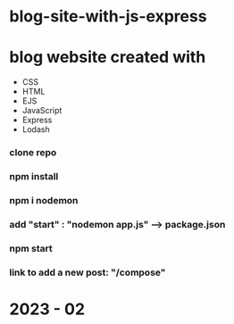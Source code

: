 # blog-site-with-js-express

# blog website created with
  
  - CSS
  - HTML
  - EJS
  - JavaScript
  - Express
  - Lodash

### clone repo
### npm install
### npm i nodemon
### add "start" : "nodemon app.js"  --> package.json

### npm start

### link to add a new post: "/compose"

# 2023 - 02
